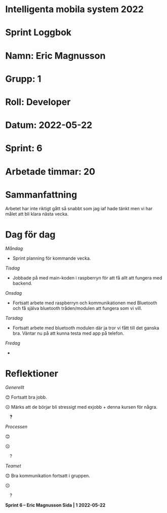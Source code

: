 #
# **Intelligenta mobila system 2022**
#
#
#
# **Sprint Loggbok**
# **Namn:	Eric Magnusson**
# **Grupp:	1**
# **Roll:	Developer**
# **Datum:	2022-05-22**
# **Sprint: 	6**
# **Arbetade timmar: 20**
#
# **Sammanfattning**
Arbetet har inte riktigt gått så snabbt som jag iaf hade tänkt men vi har målet att bli klara nästa vecka. 

# **Dag för dag**
*Måndag*

- Sprint planning för kommande vecka.

*Tisdag*

- Jobbade på med main-koden i raspberryn för att få allt att fungera med backend.

*Onsdag*

- Fortsatt arbete med raspberryn och kommunikationen med Bluetooth och få själva bluetooth tråden/modulen att fungera som vi vill.

*Torsdag*

- Fortsatt arbete med bluetooth modulen där ja tror vi fått till det ganska bra. Väntar nu på att kunna testa med app på telefon.

*Fredag*

- 

# **Reflektioner** 
*Generellt*

😊	Fortsatt bra jobb.

☹	Märks att de börjar bli stressigt med exjobb + denna kursen för några.

`  `**?**  	

*Processen*

😊	

☹	

`  `?	

*Teamet*

😊	Bra kommunikation fortsatt i gruppen.

☹	

`  `?	

**Sprint 6 – Eric Magnusson	Sida | 1	2022-05-22**